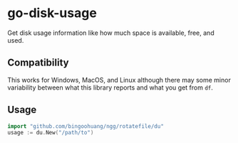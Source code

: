 # go-disk-usage

Get disk usage information like how much space is available, free, and used.

## Compatibility

This works for Windows, MacOS, and Linux although there may some minor variability between what this library reports and
what you get from `df`.

## Usage

```go
import "github.com/bingoohuang/ngg/rotatefile/du"
usage := du.New("/path/to")
```
